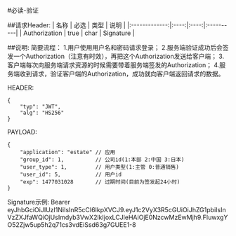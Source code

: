 #必读-验证

##请求Header:
| 名称 | 必选 | 类型 | 说明 |
|:-------------:|:----:|:----:|:----------|
| Authorization | true | char | Signature |

##说明:
简要流程：
	1.用户使用用户名和密码请求登录；
	2.服务端验证成功后会签发一个Authorization（注意有时效），再把这个Authorization发送给客户端；
	3.客户端每次向服务端请求资源的时候需要带着服务端签发的Authorization；
	4.服务端收到请求，验证客户端的Authorization，成功就向客户端返回请求的数据。

HEADER:
```
{
    "typ": "JWT",
    "alg": "HS256"
}
```
PAYLOAD:
```
{
    "application": "estate" // 应用
    "group_id": 1,          // 公司id(1:本部 2:中国 3:日本)
    "user_type": 1,         // 用户类型(1:主管 0:普通销售)
    "user_id": 5,           // 用户id
    "exp": 1477031028       // 过期时间(目前为签发起24小时)
}
```
Signature示例:
	Bearer eyJhbGciOiJIUzI1NiIsInR5cCI6IkpXVCJ9.eyJ1c2VyX3R5cGUiOiJhZG1pbiIsInVzZXJfaWQiOjUsImdyb3VwX2lkIjoxLCJleHAiOjE0NzcwMzEwMjh9.FIuwxgYO52Zjw5up5h2q71cs3vdEiSsd63g7GUEE1-8